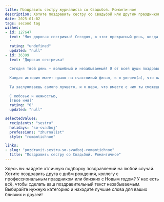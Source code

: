 ```yaml
---
title: Поздравить сестру журналиста со Свадьбой. Романтичное
description: Хотите поздравить сестру со Свадьбой или другим праздником? Наш ИИ создаст незабываемое поздравление, а вы обязательно выделитесь среди других.  
date: 2025-01-02
tags: second tag
wishes:
- id: 127647
  text: "Моя дорогая сестричка! Сегодня, в этот прекрасный день, когда ты и твой любимый создаете свою собственную историю, я хочу пожелать вам бесконечной любви, счастья и взаимопонимания. Пусть ваша жизнь вместе будет яркой и насыщенной, как самые интересные репортажи, которыми ты, талантливый журналист, делишься с миром.  Пусть ваш союз будет таким же прочным и нерушимым, как истинная правда.  Счастья вам, моя любимая сестра!
  "
  rating: "undefined"
  updated: "null"
- id: 36309
  text: "Дорогая сестричка!
  
  Сегодня твой день — волшебный и незабываемый! Я от всей души поздравляю тебя с этим замечательным событием — твоей свадьбой! Как журналист, ты всегда искала правду, а сегодня ты нашла свою — в глазах своего любимого человека.
  
  Каждая история имеет право на счастливый финал, и я уверен(а), что ваша история только начинается. Пусть в вашем совместном пути будет много светлых моментов, ярких эмоций и романтичных мгновений. Желаю вам бесконечной любви, взаимопонимания и доверия. Пусть ваша жизнь будет наполнена смехом, счастьем и искренними разговорами, как в лучших статьях и репортажах.
  
  Ты заслуживаешь самого лучшего, и я верю, что вместе с ним ты сможешь создать настоящую сказку. Пусть ваша любовь станет вдохновением для многих, а каждый день совместной жизни будет новой страницей в великой книге вашей любви.
  
  С любовью и нежностью,
  [Твое имя]"
  rating: "0"
  updated: "null"

selectedValues:
  recipients: "sestru"
  holidays: "so-svadboj"
  professions: "zhurnalist"
  style: "romantichnoe"

links:
- slug: "pozdravit-sestru-so-svadboj-romantichnoe"
  title: "Поздравить сестру со Свадьбой. Романтичное"
---
```


Здесь вы найдете отличную подборку поздравлений на любой случай. 
Хотите поздравить друга с днём рождения, коллегу с профессиональным праздником или близких с Новым годом? У нас есть всё, чтобы сделать ваш поздравительный текст незабываемым. Выбирайте нужную категорию и находите лучшие слова для ваших близких и друзей!
